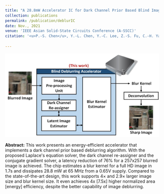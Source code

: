 ```yaml
---
title: "A 28.8mW Accelerator IC for Dark Channel Prior Based Blind Image Deblurring"
collection: publications
permalink: /publication/deblurIC
date: Nov., 2021
venue: 'IEEE Asian Solid-State Circuits Conference (A-SSCC)'
citation: '<u>P.-S. Chen</u>, Y.-L. Chen, Y.-C. Lee, Z.-S. Fu, C.-H. Yang, "A 28.8mW Accelerator IC for Dark Channel Prior Based Blind Image Deblurring," <i>IEEE Asian Solid-State Circuits Conference (A-SSCC)</i>, Nov. 2021.'

---
```

<img src='/images/deblurIC_abstract.jpg' width='600' > <br/>


**Abstract:** This work presents an energy-efficient accelerator that implements a dark channel prior based deblurring algorithm. With the proposed Laplace's equation solver, the dark channel re-assigner and the conjugate gradient solver, a latency reduction of 76% for a 257x257 blurred image is achieved. The chip estimates a blur kernel for a full HD image in 1.7s and dissipates 28.8 mW at 65 MHz from a 0.65V supply. Compared to the state-of-the-art design, this work supports 4× and 2.9× larger image size and blur kernel size. It even achieves 4x [7.5x] higher normalized area [energy] efficiency, despite the better capability of image deblurring. 

<!-- paperurl: 'http://academicpages.github.io/files/paper1.pdf' -->
